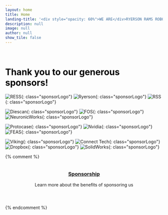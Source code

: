 ```yaml
---
layout: home
title: Home
landing-title: '<div style="opacity: 60%">WE ARE</div>RYERSON RAMS ROBOTICS'
description: null
image: null
author: null
show_tile: false
---
```

<style>
  .sponsorLogo {
    vertical-align: middle;
    max-width: 7.5cm;
    max-height: 3cm;
    padding: 0.25cm 0.25cm 0.25cm 0.25cm;
  }
</style>

<br />

<h1 style="vertical-align: middle; color:#000000;">Thank you to our generous sponsors!</h1>

![RESS](assets/images/sponsors/ress_logo.svg){: class="sponsorLogo"}    ![Ryerson](assets/images/sponsors/ru_logo.svg){: class="sponsorLogo"}   ![RSS](assets/images/sponsors/rss_logo_alt.svg){: class="sponsorLogo"}

![Diescan](assets/images/sponsors/diescan_logo.svg){: class="sponsorLogo"}    ![FOS](assets/images/sponsors/fos_logo.svg){: class="sponsorLogo"}    ![NeuronicWorks](assets/images/sponsors/neuronicworks_logo.svg){: class="sponsorLogo"}

![Protocase](assets/images/sponsors/protocase_logo.svg){: class="sponsorLogo"}    ![Nvidia](assets/images/sponsors/nvidia_logo.svg){: class="sponsorLogo"}   ![FEAS](assets/images/sponsors/feas_logo.svg){: class="sponsorLogo"}

![Viking](assets/images/sponsors/viking_logo.svg){: class="sponsorLogo"}    ![Connect Tech](assets/images/sponsors/cti_logo.svg){: class="sponsorLogo"}   ![Dropbox](assets/images/sponsors/dropbox_logo.svg){: class="sponsorLogo"}   ![SolidWorks](assets/images/sponsors/solidworks_logo.svg){: class="sponsorLogo"}

{% comment %}
<section class="tiles">
    <article style="width: 100%;">
        <span class="image">
            <img src="assets/images/sponsors/sponsorshipbanner.png" alt="" />
        </span>
        <header class="major" style="">
            <h3><a href="sponsorship.html" class="link">Sponsorship</a></h3>
            <p>Learn more about the benefits of sponsoring us</p>
        </header>
    </article>
</section>
{% endcomment %}
